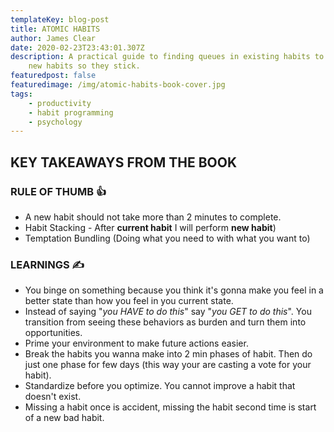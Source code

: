 ```yaml
---
templateKey: blog-post
title: ATOMIC HABITS
author: James Clear
date: 2020-02-23T23:43:01.307Z
description: A practical guide to finding queues in existing habits to insert
    new habits so they stick.
featuredpost: false
featuredimage: /img/atomic-habits-book-cover.jpg
tags:
    - productivity
    - habit programming
    - psychology
---
```


## KEY TAKEAWAYS FROM THE BOOK

### RULE OF THUMB 👍

-   A new habit should not take more than 2 minutes to complete.
-   Habit Stacking - After **current habit** I will perform **new habit**)
-   Temptation Bundling (Doing what you need to with what you want to)

### LEARNINGS ✍️

-   You binge on something because you think it's gonna make you feel in a better state than how you feel in you current state.
-   Instead of saying "_you HAVE to do this_" say "_you GET to do this_". You transition from seeing these behaviors as burden and turn them into opportunities.
-   Prime your environment to make future actions easier.
-   Break the habits you wanna make into 2 min phases of habit. Then do just one phase for few days (this way your are casting a vote for your habit).
-   Standardize before you optimize. You cannot improve a habit that doesn't exist.
-   Missing a habit once is accident, missing the habit second time is start of a new bad habit.
